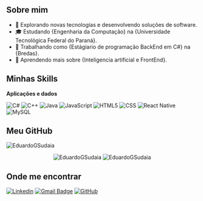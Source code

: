 ## Sobre mim

- 🤔 Explorando novas tecnologias e desenvolvendo soluções de software.
- 🎓 Estudando {Engenharia da Computação} na {Universidade Tecnológica Federal do Paraná}.
- 💼 Trabalhando como {Estágiario de programação BackEnd em C#} na {Bredas}.
- 🌱 Aprendendo mais sobre {Inteligencia artificial e FrontEnd}.

## Minhas Skills

**Aplicações e dados**

![C#](https://img.shields.io/badge/C%23-239120?style=for-the-badge&logo=c-sharp&logoColor=white)
![C++](https://img.shields.io/badge/-C++-333333?style=flat&logo=C%2B%2B&logoColor=00599C)
![Java](https://img.shields.io/badge/-Java-333333?style=flat&logo=Java&logoColor=007396)
![JavaScript](https://img.shields.io/badge/-JavaScript-333333?style=flat&logo=javascript)
![HTML5](https://img.shields.io/badge/-HTML5-333333?style=flat&logo=HTML5)
![CSS](https://img.shields.io/badge/-CSS-333333?style=flat&logo=CSS3&logoColor=1572B6)
![React Native](https://img.shields.io/badge/-React%20Native-333333?style=flat&logo=react)
![MySQL](https://img.shields.io/badge/-MySQL-333333?style=flat&logo=mysql)


## Meu GitHub
<img src="https://komarev.com/ghpvc/?username=EduardoGSudaia&label=Visualizações+de+perfil&style=flat-square&color=grey" alt="EduardoGSudaia" />
<p align="center">
     <img src="https://github-readme-stats.vercel.app/api/top-langs/?username=EduardoGSudaia&layout=compact" alt="EduardoGSudaia" />
     <img src="https://github-readme-stats.vercel.app/api?username=EduardoGSudaia&show_icons=true" alt="EduardoGSudaia" />
</p>

## Onde me encontrar

[![Linkedin](https://img.shields.io/badge/-EduardoSudaia-blue?style=flat-square&logo=Linkedin&logoColor=white&link=https://br.linkedin.com/in/eduardo-sudaia-5934742a1)](https://br.linkedin.com/in/eduardo-sudaia-5934742a1)
[![Gmail Badge](https://img.shields.io/badge/-dusudaia@hotmail.com-006bed?style=flat-square&logo=Gmail&logoColor=white&link=mailto:dusudaia@hotmail.com)](mailto:dusudaia@hotmail.com)
[![GitHub](https://img.shields.io/github/followers/EduardoGSudaia?label=follow&style=social)](https://github.com/EduardoGSudaia)
